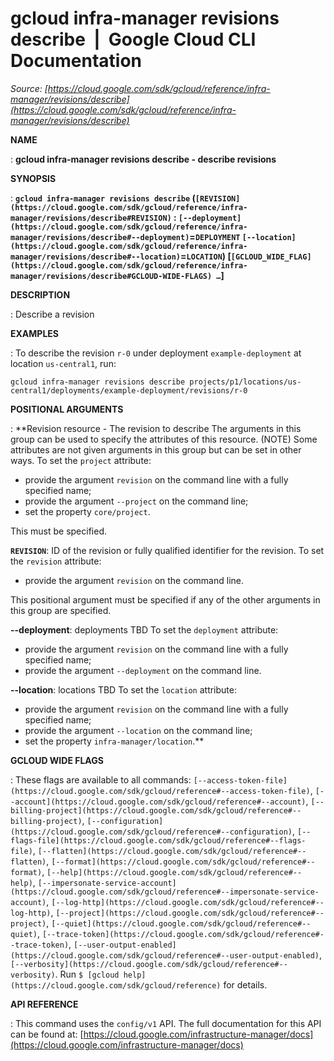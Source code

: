 # gcloud infra-manager revisions describe  |  Google Cloud CLI Documentation

*Source: [https://cloud.google.com/sdk/gcloud/reference/infra-manager/revisions/describe](https://cloud.google.com/sdk/gcloud/reference/infra-manager/revisions/describe)*

**NAME**

: **gcloud infra-manager revisions describe - describe revisions**

**SYNOPSIS**

: **`gcloud infra-manager revisions describe` (`[REVISION](https://cloud.google.com/sdk/gcloud/reference/infra-manager/revisions/describe#REVISION)` : `[--deployment](https://cloud.google.com/sdk/gcloud/reference/infra-manager/revisions/describe#--deployment)`=`DEPLOYMENT` `[--location](https://cloud.google.com/sdk/gcloud/reference/infra-manager/revisions/describe#--location)`=`LOCATION`) [`[GCLOUD_WIDE_FLAG](https://cloud.google.com/sdk/gcloud/reference/infra-manager/revisions/describe#GCLOUD-WIDE-FLAGS) …`]**

**DESCRIPTION**

: Describe a revision

**EXAMPLES**

: To describe the revision `r-0` under deployment
`example-deployment` at location `us-central1`, run:

```
gcloud infra-manager revisions describe projects/p1/locations/us-central1/deployments/example-deployment/revisions/r-0
```

**POSITIONAL ARGUMENTS**

: **Revision resource - The revision to describe The arguments in this group can be
used to specify the attributes of this resource. (NOTE) Some attributes are not
given arguments in this group but can be set in other ways.
To set the `project` attribute:

- provide the argument `revision` on the command line with a fully
specified name;
- provide the argument `--project` on the command line;
- set the property `core/project`.

This must be specified.

**`REVISION`**:
ID of the revision or fully qualified identifier for the revision.
To set the `revision` attribute:

- provide the argument `revision` on the command line.

This positional argument must be specified if any of the other arguments in this
group are specified.

**--deployment**:
deployments TBD
To set the `deployment` attribute:

- provide the argument `revision` on the command line with a fully
specified name;
- provide the argument `--deployment` on the command line.

**--location**:
locations TBD
To set the `location` attribute:

- provide the argument `revision` on the command line with a fully
specified name;
- provide the argument `--location` on the command line;
- set the property `infra-manager/location`.**

**GCLOUD WIDE FLAGS**

: These flags are available to all commands: `[--access-token-file](https://cloud.google.com/sdk/gcloud/reference#--access-token-file)`,
`[--account](https://cloud.google.com/sdk/gcloud/reference#--account)`, `[--billing-project](https://cloud.google.com/sdk/gcloud/reference#--billing-project)`,
`[--configuration](https://cloud.google.com/sdk/gcloud/reference#--configuration)`,
`[--flags-file](https://cloud.google.com/sdk/gcloud/reference#--flags-file)`,
`[--flatten](https://cloud.google.com/sdk/gcloud/reference#--flatten)`, `[--format](https://cloud.google.com/sdk/gcloud/reference#--format)`, `[--help](https://cloud.google.com/sdk/gcloud/reference#--help)`, `[--impersonate-service-account](https://cloud.google.com/sdk/gcloud/reference#--impersonate-service-account)`,
`[--log-http](https://cloud.google.com/sdk/gcloud/reference#--log-http)`,
`[--project](https://cloud.google.com/sdk/gcloud/reference#--project)`, `[--quiet](https://cloud.google.com/sdk/gcloud/reference#--quiet)`, `[--trace-token](https://cloud.google.com/sdk/gcloud/reference#--trace-token)`, `[--user-output-enabled](https://cloud.google.com/sdk/gcloud/reference#--user-output-enabled)`,
`[--verbosity](https://cloud.google.com/sdk/gcloud/reference#--verbosity)`.
Run `$ [gcloud help](https://cloud.google.com/sdk/gcloud/reference)` for details.

**API REFERENCE**

: This command uses the `config/v1` API. The full documentation for
this API can be found at: [https://cloud.google.com/infrastructure-manager/docs](https://cloud.google.com/infrastructure-manager/docs)